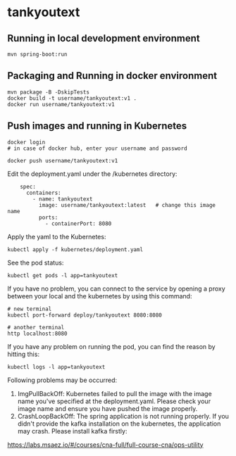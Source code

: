 # tankyoutext

## Running in local development environment

```
mvn spring-boot:run
```

## Packaging and Running in docker environment

```
mvn package -B -DskipTests
docker build -t username/tankyoutext:v1 .
docker run username/tankyoutext:v1
```

## Push images and running in Kubernetes

```
docker login 
# in case of docker hub, enter your username and password

docker push username/tankyoutext:v1
```

Edit the deployment.yaml under the /kubernetes directory:
```
    spec:
      containers:
        - name: tankyoutext
          image: username/tankyoutext:latest   # change this image name
          ports:
            - containerPort: 8080

```

Apply the yaml to the Kubernetes:
```
kubectl apply -f kubernetes/deployment.yaml
```

See the pod status:
```
kubectl get pods -l app=tankyoutext
```

If you have no problem, you can connect to the service by opening a proxy between your local and the kubernetes by using this command:
```
# new terminal
kubectl port-forward deploy/tankyoutext 8080:8080

# another terminal
http localhost:8080
```

If you have any problem on running the pod, you can find the reason by hitting this:
```
kubectl logs -l app=tankyoutext
```

Following problems may be occurred:

1. ImgPullBackOff:  Kubernetes failed to pull the image with the image name you've specified at the deployment.yaml. Please check your image name and ensure you have pushed the image properly.
1. CrashLoopBackOff: The spring application is not running properly. If you didn't provide the kafka installation on the kubernetes, the application may crash. Please install kafka firstly:

https://labs.msaez.io/#/courses/cna-full/full-course-cna/ops-utility

